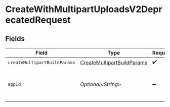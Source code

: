 # CreateWithMultipartUploadsV2DeprecatedRequest


## Fields

| Field                                                                           | Type                                                                            | Required                                                                        | Description                                                                     | Example                                                                         |
| ------------------------------------------------------------------------------- | ------------------------------------------------------------------------------- | ------------------------------------------------------------------------------- | ------------------------------------------------------------------------------- | ------------------------------------------------------------------------------- |
| `createMultipartBuildParams`                                                    | [CreateMultipartBuildParams](../../models/shared/CreateMultipartBuildParams.md) | :heavy_check_mark:                                                              | N/A                                                                             |                                                                                 |
| `appId`                                                                         | *Optional\<String>*                                                             | :heavy_minus_sign:                                                              | N/A                                                                             | app-af469a92-5b45-4565-b3c4-b79878de67d2                                        |